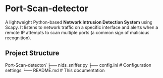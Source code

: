 # Port-Scan-detector
A lightweight Python-based **Network Intrusion Detection System** using Scapy. It listens to network traffic on a specific interface and alerts when a remote IP attempts to scan multiple ports (a common sign of malicious recognition).

## Project Structure
Port-Scan-detector/
├── nids_sniffer.py 
├── config.ini # Configuration settings
└── README.md # This documentation
